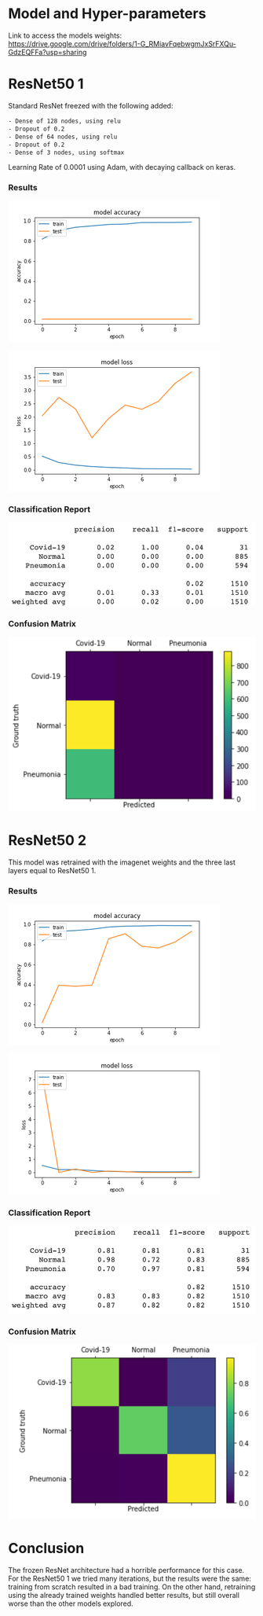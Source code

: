 # Model and Hyper-parameters
Link to access the models weights: https://drive.google.com/drive/folders/1-G_RMiavFqebwgmJxSrFXQu-GdzEQFFa?usp=sharing

# ResNet50 1

Standard ResNet freezed with the following added:
    
    - Dense of 128 nodes, using relu
    - Dropout of 0.2
    - Dense of 64 nodes, using relu
    - Dropout of 0.2
    - Dense of 3 nodes, using softmax


Learning Rate of 0.0001 using Adam, with decaying callback on keras.




### Results

![Accuracy during Training](ResNet50_1accuracy.png "Accuracy during Training")

![Loss during Training](ResNet50_1loss.png "Loss during Training")

### Classification Report
![Classification Report](ResNet50_1.png "Classification Report")

### Confusion Matrix
![Confusion Matrix](ResNet50_2.png "Confusion Matrix")



# ResNet50 2

This model was retrained with the imagenet weights and the three last layers equal to ResNet50 1.

### Results

![Accuracy during Training](ResNet50_2accuracy.png "Accuracy during Training")

![Loss during Training](ResNet50_2loss.png "Loss during Training")

### Classification Report
![Classification Report](ResNet50_3.png "Classification Report")

### Confusion Matrix
![Confusion Matrix](ResNet50_4.png "Confusion Matrix")




# Conclusion

The frozen ResNet architecture had a horrible performance for this case. For the ResNet50 1 we tried many iterations, but the results were the same: training from scratch resulted in a bad training. On the other hand, retraining using the already trained weights handled better results, but still overall worse than the other models explored.
